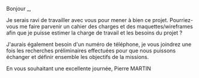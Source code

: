 Bonjour _,

Je serais ravi de travailler avec vous pour mener à bien ce projet. Pourriez-vous me faire parvenir un cahier des charges et des maquettes/wireframes afin que je puisse estimer la charge de travail et les besoins du projet ?

J'aurais également besoin d'un numéro de téléphone, je vous joindrez une fois les recherches préliminaires effectuées pour que nous puissons échanger et définir ensemble les objectifs de la missions.

En vous souhaitant une excellente journée,
Pierre MARTIN